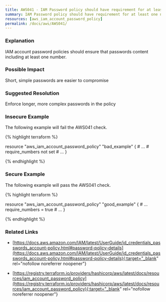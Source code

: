 ```yaml
---
title: AWS041 - IAM Password policy should have requirement for at least one number in the password.
summary: IAM Password policy should have requirement for at least one number in the password. 
resources: [aws_iam_account_password_policy] 
permalink: /docs/aws/AWS041/
---
```

### Explanation


IAM account password policies should ensure that passwords content including at least one number.


### Possible Impact
Short, simple passwords are easier to compromise

### Suggested Resolution
Enforce longer, more complex passwords in the policy


### Insecure Example

The following example will fail the AWS041 check.

{% highlight terraform %}

resource "aws_iam_account_password_policy" "bad_example" {
	# ...
	# require_numbers not set
	# ...
}

{% endhighlight %}



### Secure Example

The following example will pass the AWS041 check.

{% highlight terraform %}

resource "aws_iam_account_password_policy" "good_example" {
	# ...
	require_numbers = true
	# ...
}

{% endhighlight %}



### Related Links


- [https://docs.aws.amazon.com/IAM/latest/UserGuide/id_credentials_passwords_account-policy.html#password-policy-details](https://docs.aws.amazon.com/IAM/latest/UserGuide/id_credentials_passwords_account-policy.html#password-policy-details){:target="_blank" rel="nofollow noreferrer noopener"}

- [https://registry.terraform.io/providers/hashicorp/aws/latest/docs/resources/iam_account_password_policy](https://registry.terraform.io/providers/hashicorp/aws/latest/docs/resources/iam_account_password_policy){:target="_blank" rel="nofollow noreferrer noopener"}


